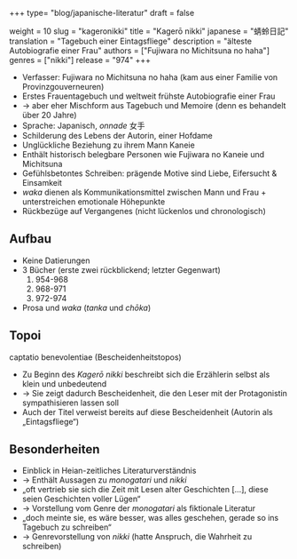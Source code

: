 +++
type= "blog/japanische-literatur"
draft = false

weight = 10
slug = "kageronikki"
title = "Kagerō nikki"
japanese = "蜻蛉日記"
translation = "Tagebuch einer Eintagsfliege"
description = "älteste Autobiografie einer Frau"
authors = ["Fujiwara no Michitsuna no haha"]
genres = ["nikki"]
release = "974"
+++

- Verfasser: Fujiwara no Michitsuna no haha (kam aus einer Familie von Provinzgouverneuren)
- Erstes Frauentagebuch und weltweit frühste Autobiografie einer Frau
- -> aber eher Mischform aus Tagebuch und Memoire (denn es behandelt über 20 Jahre)
- Sprache: Japanisch, *onnade* 女手
- Schilderung des Lebens der Autorin, einer Hofdame
- Unglückliche Beziehung zu ihrem Mann Kaneie
- Enthält historisch belegbare Personen wie Fujiwara no Kaneie und Michitsuna
- Gefühlsbetontes Schreiben: prägende Motive sind Liebe, Eifersucht & Einsamkeit
- *waka* dienen als Kommunikationsmittel zwischen Mann und Frau + unterstreichen emotionale Höhepunkte
- Rückbezüge auf Vergangenes (nicht lückenlos und chronologisch)

## Aufbau

- Keine Datierungen
- 3 Bücher (erste zwei rückblickend; letzter Gegenwart)
    1. 954-968
    2. 968-971
    3. 972-974
- Prosa und *waka* (*tanka* und *chōka*)

## Topoi

captatio benevolentiae (Bescheidenheitstopos)

- Zu Beginn des *Kagerō nikki* beschreibt sich die Erzählerin selbst als klein und unbedeutend
- -> Sie zeigt dadurch Bescheidenheit, die den Leser mit der Protagonistin sympathisieren lassen soll
- Auch der Titel verweist bereits auf diese Bescheidenheit (Autorin als „Eintagsfliege“)

## Besonderheiten

- Einblick in Heian-zeitliches Literaturverständnis
- -> Enthält Aussagen zu *monogatari* und *nikki*
- „oft vertrieb sie sich die Zeit mit Lesen alter Geschichten \[...\], diese seien Geschichten voller Lügen“
- -> Vorstellung vom Genre der *monogatari* als fiktionale Literatur
- „doch meinte sie, es wäre besser, was alles geschehen, gerade so ins Tagebuch zu schreiben“
- -> Genrevorstellung von *nikki* (hatte Anspruch, die Wahrheit zu schreiben)
